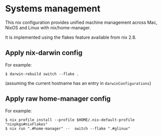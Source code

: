 # Systems management

This nix configuration provides unified machine management across Mac, NixOS
and Linux with nix/home-manager.

It is implemented using the flakes feature available from nix 2.8.

## Apply nix-darwin config

For example:

```
$ darwin-rebuild switch --flake .
```

(assuming the current hostname has an entry in `darwinConfigurations`)

## Apply raw home-manager config

For example:

```
$ nix profile install --profile $HOME/.nix-default-profile "nixpkgs#nixFlakes"
$ nix run ".#home-manager" --  switch --flake ".#glinux"
```
